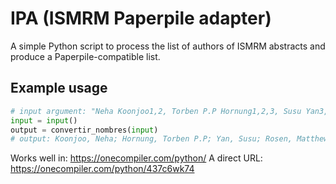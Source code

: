 # IPA (ISMRM Paperpile adapter)
A simple Python script to process the list of authors of ISMRM abstracts and produce a Paperpile-compatible list.

## Example usage
```python
# input argument: "Neha Koonjoo1,2, Torben P.P Hornung1,2,3, Susu Yan3,4, Matthew S Rosen1,2,5, and Thomas R Bortfeld3,4"
input = input()
output = convertir_nombres(input)
# output: Koonjoo, Neha; Hornung, Torben P.P; Yan, Susu; Rosen, Matthew S; Bortfeld, Thomas R
```
Works well in: https://onecompiler.com/python/
A direct URL: https://onecompiler.com/python/437c6wk74
